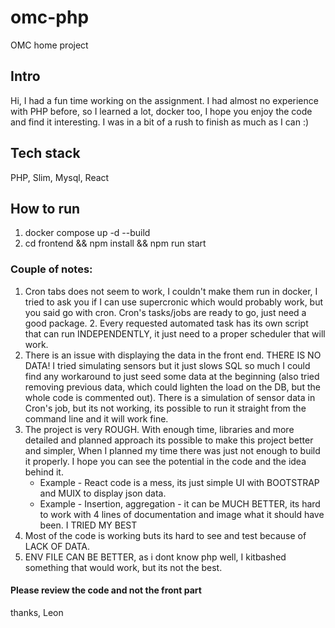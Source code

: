 # omc-php
OMC home project

## Intro
Hi, I had a fun time working on the assignment. I had almost no experience with PHP before, so I learned a lot, docker too, I hope you enjoy the code and find it interesting. I was in a bit of a rush to finish as much as I can :)

## Tech stack
PHP, Slim, Mysql, React

## How to run
1. docker compose up -d --build
2. cd frontend && npm install && npm run start
### Couple of notes:
1. Cron tabs does not seem to work, I couldn't make them run in docker, I tried to ask you if I can use supercronic which would probably work, but you said go with cron. Cron's tasks/jobs are ready to go, just need a good package.
   2. Every requested automated task has its own script that can run INDEPENDENTLY, it just need to a proper scheduler that will work. 
2. There is an issue with displaying the data in the front end. THERE IS NO DATA! I tried simulating sensors but it just slows SQL so much I could find any workaround to just seed some data at the beginning (also tried removing previous data, which could lighten the load on the DB, but the whole code is commented out). There is a simulation of sensor data in Cron's job, but its not working, its possible to run it straight from the command line and it will work fine. 
3. The project is very ROUGH. With enough time, libraries and more detailed and planned approach its possible to make this project better and simpler, When I planned my time there was just not enough to build it properly. I hope you can see the potential in the code and the idea behind it.
    * Example - React code is a mess, its just simple UI with BOOTSTRAP and MUIX to display json data.
    * Example - Insertion, aggregation - it can be MUCH BETTER, its hard to work with 4 lines of documentation and image what it should have been. I TRIED MY BEST
4. Most of the code is working buts its hard to see and test because of LACK OF DATA.
5. ENV FILE CAN BE BETTER, as i dont know php well, I kitbashed something that would work, but its not the best. 

#### Please review the code and not the front part

thanks, Leon

